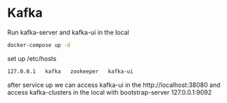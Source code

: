 # Kafka

Run kafka-server and kafka-ui in the local

```bash
docker-compose up -d
```

set up /etc/hosts

```bash
127.0.0.1	kafka	zookeeper	kafka-ui
```

after service up we can access kafka-ui in the http://localhost:38080  and access kafka-clusters in the local with bootstrap-server 127.0.0.1:9092
